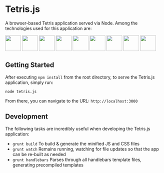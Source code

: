 Tetris.js
=========

A browser-based Tetris application served via Node.  Among the technologies used for this application are:

<img height="50" src="http://gruntjs.com/img/grunt-logo-no-wordmark.svg">
<img height="50" src="http://gruntjs.com/img/logo-handlebars.jpg">
<img height="50" src="http://upload.wikimedia.org/wikipedia/commons/1/1f/Html5_canvas_logo.png">
<img height="50" src="http://gruntjs.com/img/logo-requirejs.jpg">
<img height="50" src="http://gruntjs.com/img/logo-sass.jpg">
<img height="50" src="http://upload.wikimedia.org/wikipedia/en/9/9e/JQuery_logo.svg">
<img height="50" src="http://underscorejs.org/docs/images/underscore.png">
<img height="50" src="http://creator.cotapon.org/wp-content/uploads/2012/07/nodejs_express.jpg">
<img height="50" src="http://gruntjs.com/img/logo-jshint.jpg">


## Getting Started
After executing `npm install` from the root directory, to serve the Tetris.js application, simply run:
```
node tetris.js
```
From there, you can navigate to the URL: `http://localhost:3000`

## Development
The following tasks are incredibly useful when developing the Tetris.js application:

- `grunt build` To build & generate the minified JS and CSS files
- `grunt watch` Remains running, watching for file updates so that the app can be re-built as needed
- `grunt handlebars` Parses through all handlebars template files, generating precompiled templates
